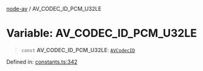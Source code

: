 [node-av](../globals.md) / AV\_CODEC\_ID\_PCM\_U32LE

# Variable: AV\_CODEC\_ID\_PCM\_U32LE

> `const` **AV\_CODEC\_ID\_PCM\_U32LE**: [`AVCodecID`](../type-aliases/AVCodecID.md)

Defined in: [constants.ts:342](https://github.com/seydx/av/blob/f8631fc881b394300b1479f511d55cf1c370a87f/src/constants/constants.ts#L342)
